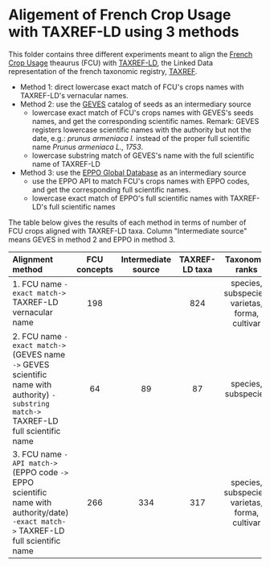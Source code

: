 # Aligement of French Crop Usage with TAXREF-LD using 3 methods

This folder contains three different experiments meant to align the [French Crop Usage](http://ontology.irstea.fr/pmwiki.php/Site/FrenchCropUsage) theaurus (FCU) with [TAXREF-LD](https://github.com/frmichel/taxref-ld/), the Linked Data representation of the french taxonomic registry, [TAXREF](https://inpn.mnhn.fr/programme/referentiel-taxonomique-taxref?lg=en).

- Method 1: direct lowercase exact match of FCU's crops names with TAXREF-LD's vernacular names.
- Method 2: use the [GEVES](https://www.geves.fr/) catalog of seeds as an intermediary source
    - lowercase exact match of FCU's crops names with GEVES's seeds names, and get the corresponding scientific names. Remark: GEVES registers lowercase scientific names with the authority but not the date, e.g.: *prunus armeniaca l.* instead of the proper full scientific name *Prunus armeniaca L., 1753*.
    - lowercase substring match of GEVES's name with the full scientific name of TAXREF-LD
- Method 3: use the [EPPO Global Database](https://gd.eppo.int/) as an intermediary source
    - use the EPPO API to match FCU's crops names with EPPO codes, and get the corresponding full scientific names.
    - lowercase exact match of EPPO's full scientific names with TAXREF-LD's full scientific names
    
The table below gives the results of each method in terms of number of FCU crops aligned with TAXREF-LD taxa. Column "Intermediate source" means GEVES in method 2 and EPPO in method 3.


| Alignment method   | FCU concepts | Intermediate source | TAXREF-LD taxa | Taxonomic ranks |
| :-- |       :--:   |         :--: |           :--: | :--: |
| 1. FCU name `-exact match->` TAXREF-LD vernacular name | 198 | | 824 | species, subspecies, varietas, forma, cultivar |
| 2. FCU name `-exact match->` (GEVES name `->` GEVES scientific name with authority) `-substring match->` TAXREF-LD full scientific name | 64 | 89  | 87 | species, subspecies |
| 3. FCU name `-API match->` (EPPO code `->` EPPO scientific name with authority/date) `-exact match->` TAXREF-LD full scientific name | 266 | 334 | 317 | species, subspecies, varietas, forma, cultivar |
